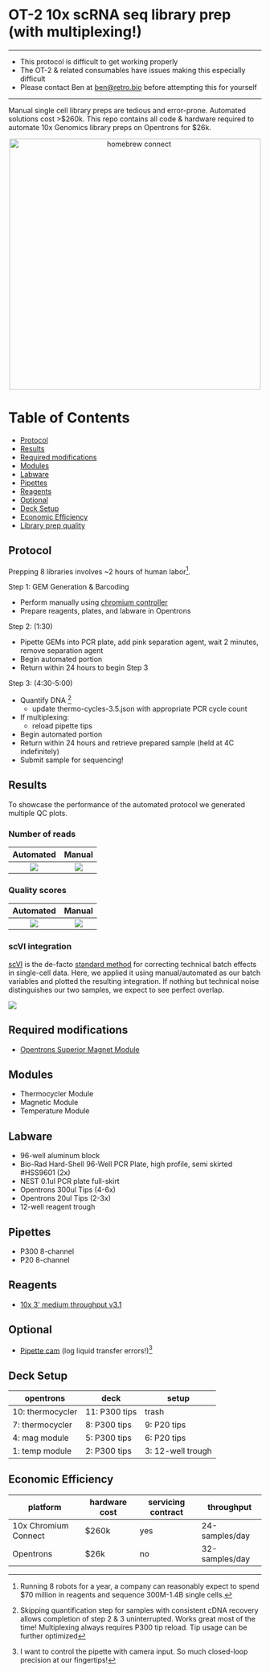 # OT-2 10x scRNA seq library prep (with multiplexing!)

---
- This protocol is difficult to get working properly
- The OT-2 & related consumables have issues making this especially difficult
- Please contact Ben at ben@retro.bio before attempting this for yourself
---

Manual single cell library preps are tedious and error-prone. Automated solutions cost >$260k. This repo contains all code & hardware required to automate 10x Genomics library preps on Opentrons for $26k.

<p align="center">
	<img src="./img/homebrew-connect.jpeg" alt="homebrew connect" width="500px">
</p>

Table of Contents
=================
* [Protocol](#protocol)
* [Results](#results)
* [Required modifications](#required-modifications)
* [Modules](#modules)
* [Labware](#labware)
* [Pipettes](#pipettes)
* [Reagents](#reagents)
* [Optional](#optional)
* [Deck Setup](#deck-setup)
* [Economic Efficiency](#economic-efficiency)
* [Library prep quality](#library-prep-quality)


## Protocol
Prepping 8 libraries involves ~2 hours of human labor[^1]. 

Step 1: GEM Generation & Barcoding
- Perform manually using [chromium controller](https://www.10xgenomics.com/instruments/chromium-controller)
- Prepare reagents, plates, and labware in Opentrons

Step 2:  (1:30)
- Pipette GEMs into PCR plate, add pink separation agent, wait 2 minutes, remove separation agent
- Begin automated portion
- Return within 24 hours to begin Step 3

Step 3: (4:30-5:00)
- Quantify DNA [^2]
	- update thermo-cycles-3.5.json with appropriate PCR cycle count
- If multiplexing:
	- reload pipette tips
- Begin automated portion
- Return within 24 hours and retrieve prepared sample (held at 4C indefinitely)
- Submit sample for sequencing!


## Results

To showcase the performance of the automated protocol we generated multiple QC plots.

### Number of reads

Automated             |  Manual
:-------------------------:|:-------------------------:
![](./img/num_reads_auto.png)  |  ![](./img/num_reads_man.png)


### Quality scores

Automated             |  Manual
:-------------------------:|:-------------------------:
![](./img/quality_scores_auto.png)  |  ![](./img/quality_scores_man.png)


### scVI integration

[scVI](https://www.nature.com/articles/s41592-018-0229-2) is the de-facto [standard method](https://docs.scvi-tools.org/en/stable/tutorials/notebooks/api_overview.html) for correcting technical batch effects in single-cell data. Here, we applied it using manual/automated as our batch variables and plotted the resulting integration. If nothing but technical noise distinguishes our two samples, we expect to see perfect overlap.

![](./img/scvi_automated_v_manual.png)


## Required modifications
- [Opentrons Superior Magnet Module](https://github.com/retrobiosciences/opentrons-superior-magnet)


## Modules
- Thermocycler Module
- Magnetic Module
- Temperature Module


## Labware
- 96-well aluminum block
- Bio-Rad Hard-Shell 96-Well PCR Plate, high profile, semi skirted #HSS9601 (2x)
- NEST 0.1ul PCR plate full-skirt
- Opentrons 300ul Tips (4-6x)
- Opentrons 20ul Tips (2-3x)
- 12-well reagent trough


## Pipettes
- P300 8-channel
- P20 8-channel


## Reagents
- [10x 3' medium throughput v3.1](https://www.10xgenomics.com/support/single-cell-gene-expression/documentation/steps/library-prep/chromium-next-gem-single-cell-3-v-3-1-dual-index-libraries)


## Optional
- [Pipette cam](https://github.com/retrobiosciences/opentrons-pipette-cam) (log liquid transfer errors!)[^3]


## Deck Setup
opentrons | deck | setup
--- | --- | ---
10: thermocycler| 11: P300 tips| trash
7: thermocycler| 8: P300 tips | 9: P20 tips
4: mag module | 5: P300 tips | 6: P20 tips
1: temp module | 2: P300 tips | 3: 12-well trough


## Economic Efficiency
platform | hardware cost | servicing contract | throughput 
--- | --- | --- | ---
10x Chromium Connect | $260k | yes | 24-samples/day
Opentrons| $26k | no | 32-samples/day


[^1]: Running 8 robots for a year, a company can reasonably expect to spend $70 million in reagents and sequence 300M-1.4B single cells.
[^2]: Skipping quantification step for samples with consistent cDNA recovery allows completion of step 2 & 3 uninterrupted. Works great most of the time! Multiplexing always requires P300 tip reload. Tip usage can be further optimized 
[^3]: I want to control the pipette with camera input. So much closed-loop precision at our fingertips!

